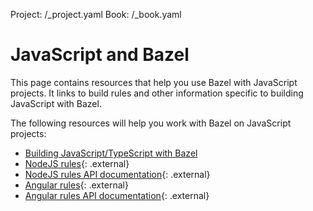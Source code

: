 Project: /_project.yaml
Book: /_book.yaml

# JavaScript and Bazel

This page contains resources that help you use Bazel with JavaScript projects.
It links to build rules and other information specific to building JavaScript
with Bazel.

The following resources will help you work with Bazel on JavaScript projects:

*  [Building JavaScript/TypeScript with Bazel](/docs/build-javascript)
*  [NodeJS rules](https://github.com/bazelbuild/rules_nodejs/){: .external}
*  [NodeJS rules API documentation](https://bazelbuild.github.io/rules_nodejs/){: .external}
*  [Angular rules](https://www.npmjs.com/package/@angular/bazel){: .external}
*  [Angular rules API documentation](https://angular.github.io/bazel-builds/){: .external}
